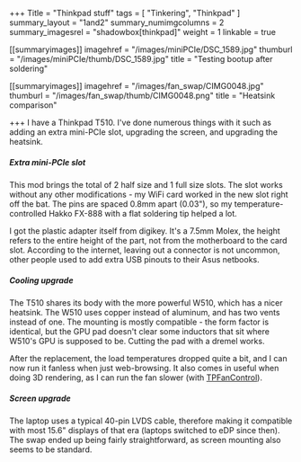 +++
Title = "Thinkpad stuff"
tags = [ "Tinkering", "Thinkpad" ]
summary_layout = "1and2"
summary_numimgcolumns = 2
summary_imagesrel = "shadowbox[thinkpad]"
weight = 1
linkable = true

[[summaryimages]]
imagehref = "/images/miniPCIe/DSC_1589.jpg"
thumburl = "/images/miniPCIe/thumb/DSC_1589.jpg"
title = "Testing bootup after soldering"

[[summaryimages]]
imagehref = "/images/fan_swap/CIMG0048.jpg"
thumburl = "/images/fan_swap/thumb/CIMG0048.png"
title = "Heatsink comparison"

+++
I have a Thinkpad T510. I've done numerous things with it such as adding an extra mini-PCIe slot, upgrading the screen, and upgrading the heatsink.
<!--more-->

##### Extra mini-PCIe slot
This mod brings the total of 2 half size and 1 full size slots. The slot works without any other modifications - my WiFi card worked in the new slot right off the bat. The pins are spaced 0.8mm apart (0.03"), so my temperature-controlled Hakko FX-888 with a flat soldering tip helped a lot. 

I got the plastic adapter itself from digikey. It's a 7.5mm Molex, the height refers to the entire height of the part, not from the motherboard to the card slot. According to the internet, leaving out a connector is not uncommon, other people used to add extra USB pinouts to their Asus netbooks.

##### Cooling upgrade
The T510 shares its body with the more powerful W510, which has a nicer heatsink. The W510 uses copper instead of aluminum, and has two vents instead of one. The mounting is mostly compatible - the form factor is identical, but the GPU pad doesn't clear some inductors that sit where W510's GPU is supposed to be. Cutting the pad with a dremel works.

After the replacement, the load temperatures dropped quite a bit, and I can now run it fanless when just web-browsing. It also comes in useful when doing 3D rendering, as I can run the fan slower (with [TPFanControl](http://www.staff.uni-marburg.de/~schmitzr/donate.html)).

##### Screen upgrade
The laptop uses a typical 40-pin LVDS cable, therefore making it compatible with most 15.6" displays of that era (laptops switched to eDP since then). The swap ended up being fairly straightforward, as screen mounting also seems to be standard.